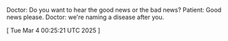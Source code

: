  
Doctor: Do you want to hear the good news or the bad news?
Patient: Good news please.
Doctor: we're naming a disease after you.
 
[ 
Tue Mar  4 00:25:21 UTC 2025
 ]
